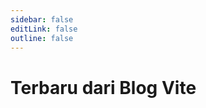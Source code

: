 ```yaml
---
sidebar: false
editLink: false
outline: false
---
```


<script setup>
import BlogIndex from './.vitepress/theme/components/BlogIndex.vue'
</script>

# Terbaru dari Blog Vite

<BlogIndex/>
